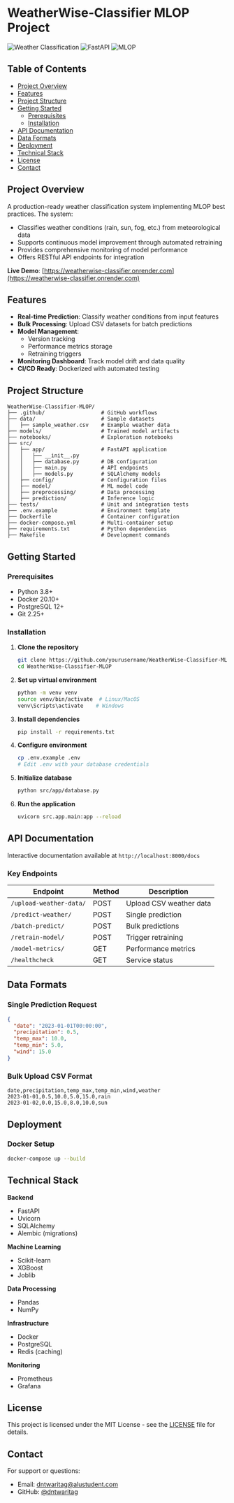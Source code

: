 # WeatherWise-Classifier MLOP Project

![Weather Classification](https://img.shields.io/badge/Python-3.8%2B-blue)
![FastAPI](https://img.shields.io/badge/Framework-FastAPI-green)
![MLOP](https://img.shields.io/badge/Approach-MLOP-orange)

## Table of Contents
- [Project Overview](#project-overview)
- [Features](#features)
- [Project Structure](#project-structure)
- [Getting Started](#getting-started)
  - [Prerequisites](#prerequisites)
  - [Installation](#installation)
- [API Documentation](#api-documentation)
- [Data Formats](#data-formats)
- [Deployment](#deployment)
- [Technical Stack](#technical-stack)
- [License](#license)
- [Contact](#contact)

## Project Overview

A production-ready weather classification system implementing MLOP best practices. The system:

- Classifies weather conditions (rain, sun, fog, etc.) from meteorological data
- Supports continuous model improvement through automated retraining
- Provides comprehensive monitoring of model performance
- Offers RESTful API endpoints for integration

**Live Demo**: [https://weatherwise-classifier.onrender.com](https://weatherwise-classifier.onrender.com)

## Features

- **Real-time Prediction**: Classify weather conditions from input features
- **Bulk Processing**: Upload CSV datasets for batch predictions
- **Model Management**: 
  - Version tracking
  - Performance metrics storage
  - Retraining triggers
- **Monitoring Dashboard**: Track model drift and data quality
- **CI/CD Ready**: Dockerized with automated testing

## Project Structure

```text
WeatherWise-Classifier-MLOP/
├── .github/                  # GitHub workflows
├── data/                     # Sample datasets
│   ├── sample_weather.csv    # Example weather data
├── models/                   # Trained model artifacts
├── notebooks/                # Exploration notebooks
├── src/
│   ├── app/                  # FastAPI application
│   │   ├── __init__.py
│   │   ├── database.py       # DB configuration
│   │   ├── main.py           # API endpoints
│   │   ├── models.py         # SQLAlchemy models
│   ├── config/               # Configuration files
│   ├── model/                # ML model code
│   ├── preprocessing/        # Data processing
│   ├── prediction/           # Inference logic
├── tests/                    # Unit and integration tests
├── .env.example              # Environment template
├── Dockerfile                # Container configuration
├── docker-compose.yml        # Multi-container setup
├── requirements.txt          # Python dependencies
├── Makefile                  # Development commands
```

## Getting Started

### Prerequisites

- Python 3.8+
- Docker 20.10+
- PostgreSQL 12+
- Git 2.25+

### Installation

1. **Clone the repository**
   ```bash
   git clone https://github.com/yourusername/WeatherWise-Classifier-MLOP.git
   cd WeatherWise-Classifier-MLOP
   ```

2. **Set up virtual environment**
   ```bash
   python -m venv venv
   source venv/bin/activate  # Linux/MacOS
   venv\Scripts\activate    # Windows
   ```

3. **Install dependencies**
   ```bash
   pip install -r requirements.txt
   ```

4. **Configure environment**
   ```bash
   cp .env.example .env
   # Edit .env with your database credentials
   ```

5. **Initialize database**
   ```bash
   python src/app/database.py
   ```

6. **Run the application**
   ```bash
   uvicorn src.app.main:app --reload
   ```

## API Documentation

Interactive documentation available at `http://localhost:8000/docs`

### Key Endpoints

| Endpoint | Method | Description |
|----------|--------|-------------|
| `/upload-weather-data/` | POST | Upload CSV weather data |
| `/predict-weather/` | POST | Single prediction |
| `/batch-predict/` | POST | Bulk predictions |
| `/retrain-model/` | POST | Trigger retraining |
| `/model-metrics/` | GET | Performance metrics |
| `/healthcheck` | GET | Service status |

## Data Formats

### Single Prediction Request
```json
{
  "date": "2023-01-01T00:00:00",
  "precipitation": 0.5,
  "temp_max": 10.0,
  "temp_min": 5.0,
  "wind": 15.0
}
```

### Bulk Upload CSV Format
```csv
date,precipitation,temp_max,temp_min,wind,weather
2023-01-01,0.5,10.0,5.0,15.0,rain
2023-01-02,0.0,15.0,8.0,10.0,sun
```

## Deployment

### Docker Setup
```bash
docker-compose up --build
```

## Technical Stack

**Backend**
- FastAPI
- Uvicorn
- SQLAlchemy
- Alembic (migrations)

**Machine Learning**
- Scikit-learn
- XGBoost
- Joblib

**Data Processing**
- Pandas
- NumPy

**Infrastructure**
- Docker
- PostgreSQL
- Redis (caching)

**Monitoring**
- Prometheus
- Grafana

## License

This project is licensed under the MIT License - see the [LICENSE](LICENSE) file for details.

## Contact

For support or questions:
- Email: dntwaritag@alustudent.com
- GitHub: [@dntwaritag](https://github.com/dntwaritag/WeatherWise-Classifier-MLOP/)
```
